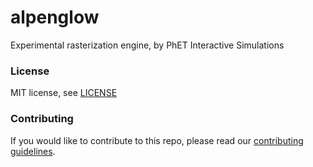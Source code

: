 alpenglow
=======

Experimental rasterization engine, by PhET Interactive Simulations

### License

MIT license, see [LICENSE](LICENSE)

### Contributing
If you would like to contribute to this repo, please read our [contributing guidelines](https://github.com/phetsims/community/blob/main/CONTRIBUTING.md).
